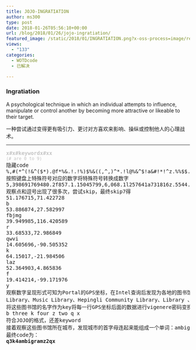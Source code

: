 ```yaml
---
title: JOJO-INGRATIATION
author: ms300
type: post
date: 2018-01-26T05:56:10+00:00
url: /blog/2018/01/26/jojo-ingratiation/
featured_image: /static/2018/01/INGRATIATION.png?x-oss-process=image/resize,m_fill,w_530,h_220
views:
  - "133"
categories:
  - WOTDcode
  - 已解决

---
```

### <span class="keyword">Ingratiation</span>

<span data-sheets-value="" data-sheets-userformat="{&quot;2&quot;:513,&quot;3&quot;:[null,0],&quot;12&quot;:0}">A psychological technique in which an individual attempts to influence, </span><span data-sheets-value="" data-sheets-userformat="{&quot;2&quot;:513,&quot;3&quot;:[null,0],&quot;12&quot;:0}">manipulate or control another by becoming more attractive or likeable to their target.</span>

一种尝试通过变得更有吸引力、更讨对方喜欢来影响、操纵或控制他人的心理战术。

<!--more-->

* * *

<pre><span style="color: #c4c4c4;"><b>x#x#keywordx#xx</b></span>
<span style="color: #c4c4c4;"><small>(# are 0 to 9)</small></span>
隐藏code
<span data-sheets-value="{&quot;1&quot;:2,&quot;2&quot;:&quot;%,#(*^(!&^($*).@f*%&.!.!%)$%&((,^,)^*.!l@%&^$!a&#!*!^z.%%$$.%%@,(@$@*k&q!@.@^!w$)#($.v,%^(.$i-*$&!@!(((f%@$(r)b)&..##j!@^!#,m&*)&.$g,b%!^.#-%^(**(@#(&%^.!.^^#%(.*,y#*$(*-&quot;}" data-sheets-userformat="{&quot;2&quot;:513,&quot;3&quot;:[null,0],&quot;12&quot;:0}">%,#(*^(!&^($*).@f*%&.!.!%)$%&((,^,)^*.!l@%&^$!a&#!*!^z.%%$$.%%@,(@$@*k&q!@.@^!w$)#($.v,%^(.$i-*$&!@!(((f%@$(r)b)&..##j!@^!#,m&*)&.$g,b%!^.#-%^(**(@#(&%^.!.^^#%(.*,y#*$(*-</span>
按照键盘上特殊符号对应的数字将特殊符号转换成数字
5,398691769480.2f857.1.15045799,6,068.1l257641a731816z.5544.552,92428k7q12.261w40394.v,569.4i-847121999f5249r0b07..33j12613,m7807.4g,b516.3-569889239756.1.66359.8,y38498-
观察点和逗号出现了很多次，尝试skip，最终skip7得
51.176715,71.422728
b
53.886874,27.582997
fbjmg
39.949985,116.420589
r
33.68533,72.986849
qwvi
14.605696,-90.505352
k
64.15017,-21.984506
laz
52.364903,4.865836
f
19.414214,-99.171976
y
观察数字呈现形式可知为Portal的GPS坐标，在Intel查询后发现为各地的图书馆。
Library、Music Library、Hepingli Community Library、Library 、Library、Seltjarnarnes Library、Public Library Amsterdam、Biblioteca Carlos Fuentes
将这些图书馆的名字作为key将每一行GPS坐标后面的数据进行vigenere密码变换，得：
b three k four z two q x
符合JOJO的格式，还差keyword
接着观察这些图书馆所在城市，发现城市的首字母连起来能组成一个单词：ambigram
最终code为：
<strong>q3k4ambigramz2qx</strong>

</pre>